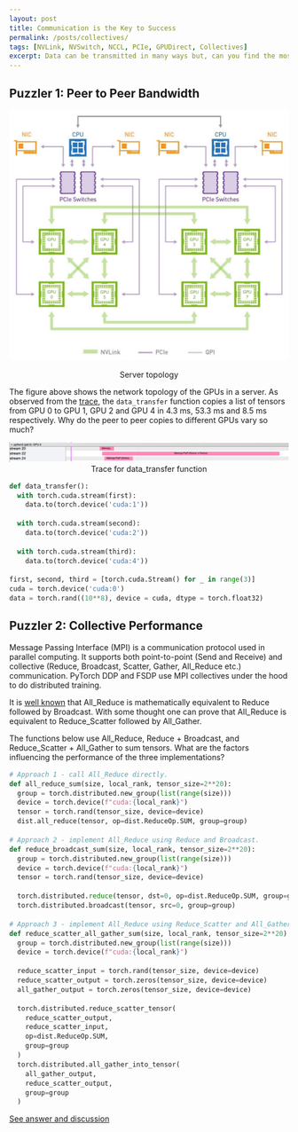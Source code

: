 ```yaml
---
layout: post
title: Communication is the Key to Success
permalink: /posts/collectives/
tags: [NVLink, NVSwitch, NCCL, PCIe, GPUDirect, Collectives]
excerpt: Data can be transmitted in many ways but, can you find the most efficient way?
---
```


## Puzzler 1: Peer to Peer Bandwidth
<p align = "center">
  <a href="/collectives/server_topology_with_gpu_id.png">
    <img src="/collectives/server_topology_with_gpu_id.png">
  </a>
</p>

<p align = "center">
  Server topology
</p>

The figure above shows the network topology of the GPUs in a server. As observed from the
[trace](/collectives/p2p_single_tensor.json.gz), the `data_transfer` function copies a list of tensors
from GPU 0 to GPU 1, GPU 2 and GPU 4 in 4.3 ms, 53.3 ms and 8.5 ms respectively. Why do the peer to
peer copies to different GPUs vary so much?

<p align = "center">
  <a href="/collectives/p2p_trace_single_tensor.png">
    <img src="/collectives/p2p_trace_single_tensor.png">
  </a>
  Trace for data_transfer function
</p>

``` python
def data_transfer():
  with torch.cuda.stream(first):
    data.to(torch.device('cuda:1'))

  with torch.cuda.stream(second):
    data.to(torch.device('cuda:2'))

  with torch.cuda.stream(third):
    data.to(torch.device('cuda:4'))

first, second, third = [torch.cuda.Stream() for _ in range(3)]
cuda = torch.device('cuda:0')
data = torch.rand((10**8), device = cuda, dtype = torch.float32)
```

## Puzzler 2: Collective Performance

Message Passing Interface (MPI) is a communication protocol used in parallel computing. It supports
both point-to-point (Send and Receive) and collective (Reduce, Broadcast, Scatter, Gather,
All_Reduce etc.) communication. PyTorch DDP and FSDP use MPI collectives under the hood to do
distributed training.

It is [well
known](https://docs.nvidia.com/deeplearning/nccl/user-guide/docs/usage/operations.html#reduce) that
All_Reduce is mathematically equivalent to Reduce followed by Broadcast. With some thought one can
prove that All_Reduce is equivalent to Reduce_Scatter followed by All_Gather.

The functions below use All_Reduce, Reduce + Broadcast, and Reduce_Scatter + All_Gather to sum
tensors. What are the factors influencing the performance of the three implementations?

``` python
# Approach 1 - call All_Reduce directly.
def all_reduce_sum(size, local_rank, tensor_size=2**20):
  group = torch.distributed.new_group(list(range(size)))
  device = torch.device(f"cuda:{local_rank}")
  tensor = torch.rand(tensor_size, device=device)
  dist.all_reduce(tensor, op=dist.ReduceOp.SUM, group=group)

# Approach 2 - implement All_Reduce using Reduce and Broadcast.
def reduce_broadcast_sum(size, local_rank, tensor_size=2**20):
  group = torch.distributed.new_group(list(range(size)))
  device = torch.device(f"cuda:{local_rank}")
  tensor = torch.rand(tensor_size, device=device)

  torch.distributed.reduce(tensor, dst=0, op=dist.ReduceOp.SUM, group=group)
  torch.distributed.broadcast(tensor, src=0, group=group)

# Approach 3 - implement All_Reduce using Reduce_Scatter and All_Gather.
def reduce_scatter_all_gather_sum(size, local_rank, tensor_size=2**20):
  group = torch.distributed.new_group(list(range(size)))
  device = torch.device(f"cuda:{local_rank}")

  reduce_scatter_input = torch.rand(tensor_size, device=device)
  reduce_scatter_output = torch.zeros(tensor_size, device=device)
  all_gather_output = torch.zeros(tensor_size, device=device)

  torch.distributed.reduce_scatter_tensor(
    reduce_scatter_output,
    reduce_scatter_input,
    op=dist.ReduceOp.SUM,
    group=group
  )
  torch.distributed.all_gather_into_tensor(
    all_gather_output,
    reduce_scatter_output,
    group=group
  )
```

[See answer and discussion](/collectives-answer)
